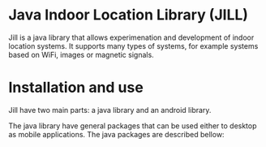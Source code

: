 # Java Indoor Location Library (JILL)
Jill is a java library that allows experimenation and development of indoor location systems. 
It supports many types of systems, for example systems based on WiFi, images or magnetic signals.

# Installation and use
Jill have two main parts: a java library and an android library.

The java library have general packages that can be used either to desktop as mobile applications. The java packages are described bellow:
